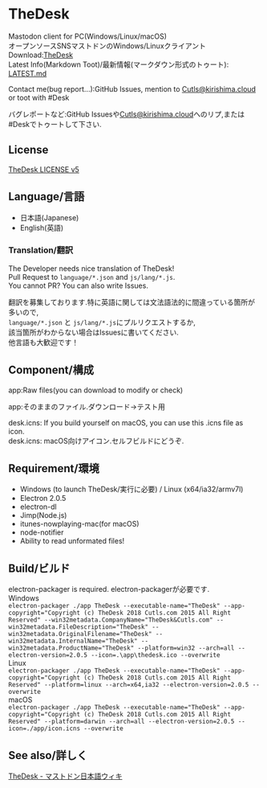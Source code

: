 # TheDesk
Mastodon client for PC(Windows/Linux/macOS)  
オープンソースSNSマストドンのWindows/Linuxクライアント  
Download:[TheDesk](https://thedesk.top)  
Latest Info(Markdown Toot)/最新情報(マークダウン形式のトゥート): [LATEST.md](https://github.com/cutls/TheDesk/blob/master/LATEST.md)

Contact me(bug report...):GitHub Issues, mention to [Cutls@kirishima.cloud](https://kirishima.cloud/@Cutls) or toot with #Desk  

バグレポートなど:GitHub Issuesや[Cutls@kirishima.cloud](https://kirishima.cloud/@Cutls)へのリプ,または#Deskでトゥートして下さい.  

## License

[TheDesk LICENSE v5](https://github.com/cutls/TheDesk/blob/master/LICENSE.md)

## Language/言語

 - 日本語(Japanese)
 - English(英語)

### Translation/翻訳
The Developer needs nice translation of TheDesk!  
Pull Request to `language/*.json` and `js/lang/*.js`.  
You cannot PR? You can also write Issues.  
  
翻訳を募集しております.特に英語に関しては文法語法的に間違っている箇所が多いので,  
`language/*.json` と `js/lang/*.js`にプルリクエストするか,  
該当箇所がわからない場合はIssuesに書いてください.  
他言語も大歓迎です！  


## Component/構成

app:Raw files(you can download to modify or check)  

app:そのままのファイル.ダウンロード→テスト用  

desk.icns: If you build yourself on macOS, you can use this .icns file as icon.  
desk.icns: macOS向けアイコン.セルフビルドにどうぞ.  


## Requirement/環境

- Windows (to launch TheDesk/実行に必要) / Linux (x64/ia32/armv7l)
- Electron 2.0.5
- electron-dl
- Jimp(Node.js)
- itunes-nowplaying-mac(for macOS)
- node-notifier
- Ability to read unformated files!

## Build/ビルド
electron-packager is required. electron-packagerが必要です.  
Windows  
`electron-packager ./app TheDesk --executable-name="TheDesk" --app-copyright="Copyright (c) TheDesk 2018 Cutls.com 2015 All Right Reserved" --win32metadata.CompanyName="TheDesk&Cutls.com" --win32metadata.FileDescription="TheDesk" --win32metadata.OriginalFilename="TheDesk" --win32metadata.InternalName="TheDesk" --win32metadata.ProductName="TheDesk" --platform=win32 --arch=all --electron-version=2.0.5 --icon=.\app\thedesk.ico --overwrite`  
Linux  
`electron-packager ./app TheDesk --executable-name="TheDesk" --app-copyright="Copyright (c) TheDesk 2018 Cutls.com 2015 All Right Reserved" --platform=linux --arch=x64,ia32 --electron-version=2.0.5 --overwrite`  
macOS  
`electron-packager ./app TheDesk --executable-name="TheDesk" --app-copyright="Copyright (c) TheDesk 2018 Cutls.com 2015 All Right Reserved" --platform=darwin --arch=all --electron-version=2.0.5 --icon=./app/icon.icns --overwrite`  

## See also/詳しく

[TheDesk - マストドン日本語ウィキ](https://ja.mstdn.wiki/TheDesk)